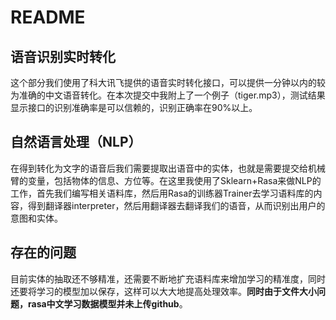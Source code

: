 # README



## 语音识别实时转化

这个部分我们使用了科大讯飞提供的语音实时转化接口，可以提供一分钟以内的较为准确的中文语音转化。在本次提交中我附上了一个例子（tiger.mp3），测试结果显示接口的识别准确率是可以信赖的，识别正确率在90%以上。



## 自然语言处理（NLP）

在得到转化为文字的语音后我们需要提取出语音中的实体，也就是需要提交给机械臂的变量，包括物体的信息、方位等。在这里我使用了Sklearn+Rasa来做NLP的工作，首先我们编写相关语料库，然后用Rasa的训练器Trainer去学习语料库的内容，得到翻译器interpreter，然后用翻译器去翻译我们的语音，从而识别出用户的意图和实体。



## 存在的问题

目前实体的抽取还不够精准，还需要不断地扩充语料库来增加学习的精准度，同时还要将学习的模型加以保存，这样可以大大地提高处理效率。**同时由于文件大小问题，rasa中文学习数据模型并未上传github**。
